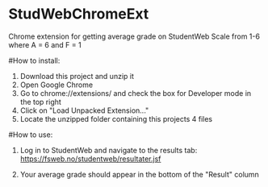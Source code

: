 # StudWebChromeExt
Chrome extension for getting average grade on StudentWeb
Scale from 1-6 where A = 6 and F = 1


#How to install:
1. Download this project and unzip it
2. Open Google Chrome
3. Go to chrome://extensions/ and check the box for Developer mode in the top right
4. Click on "Load Unpacked Extension..."
5. Locate the unzipped folder containing this projects 4 files


#How to use:
1. Log in to StudentWeb and navigate to the results tab:
https://fsweb.no/studentweb/resultater.jsf

2. Your average grade should appear in the bottom of the "Result" column
